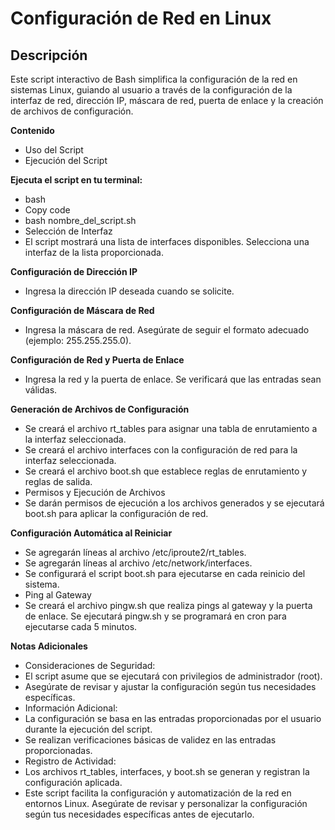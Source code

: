 
# Configuración de Red en Linux

## Descripción

Este script interactivo de Bash simplifica la configuración de la red en sistemas Linux, guiando al usuario a través de la configuración de la interfaz de red, dirección IP, máscara de red, puerta de enlace y la creación de archivos de configuración.

**Contenido**
- Uso del Script
- Ejecución del Script

**Ejecuta el script en tu terminal:**
- bash
- Copy code
- bash nombre_del_script.sh
- Selección de Interfaz
- El script mostrará una lista de interfaces disponibles. Selecciona una interfaz de la lista proporcionada.

**Configuración de Dirección IP**
- Ingresa la dirección IP deseada cuando se solicite.

**Configuración de Máscara de Red**
- Ingresa la máscara de red. Asegúrate de seguir el formato adecuado (ejemplo: 255.255.255.0).

**Configuración de Red y Puerta de Enlace**
- Ingresa la red y la puerta de enlace. Se verificará que las entradas sean válidas.

**Generación de Archivos de Configuración**
- Se creará el archivo rt_tables para asignar una tabla de enrutamiento a la interfaz seleccionada.
- Se creará el archivo interfaces con la configuración de red para la interfaz seleccionada.
- Se creará el archivo boot.sh que establece reglas de enrutamiento y reglas de salida.
- Permisos y Ejecución de Archivos
- Se darán permisos de ejecución a los archivos generados y se ejecutará boot.sh para aplicar la configuración de red.

**Configuración Automática al Reiniciar**
- Se agregarán líneas al archivo /etc/iproute2/rt_tables.
- Se agregarán líneas al archivo /etc/network/interfaces.
- Se configurará el script boot.sh para ejecutarse en cada reinicio del sistema.
- Ping al Gateway
- Se creará el archivo pingw.sh que realiza pings al gateway y la puerta de enlace. Se ejecutará pingw.sh y se programará en cron para ejecutarse cada 5 minutos.

**Notas Adicionales**
- Consideraciones de Seguridad:
- El script asume que se ejecutará con privilegios de administrador (root).
- Asegúrate de revisar y ajustar la configuración según tus necesidades específicas.
- Información Adicional:
- La configuración se basa en las entradas proporcionadas por el usuario durante la ejecución del script.
- Se realizan verificaciones básicas de validez en las entradas proporcionadas.
- Registro de Actividad:
- Los archivos rt_tables, interfaces, y boot.sh se generan y registran la configuración aplicada.
- Este script facilita la configuración y automatización de la red en entornos Linux. Asegúrate de revisar y personalizar la configuración según tus necesidades específicas antes de ejecutarlo.
